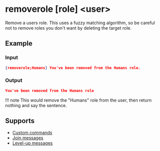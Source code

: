 # removerole [role\] <user\>

Remove a users role. This uses a fuzzy matching algorithm, so be careful not to remove roles you don't want by deleting the target role.

## Example

### Input

```json
{removerole;Humans} You've been removed from the Humans role.
```

### Output

```json
You've been removed from the Humans role
```

!!! note
    This would remove the "Humans" role from the user, then return nothing and say the sentence.

## Supports

* [Custom commands](/Modules/custom_commands/)
* [Join messages](/Modules/join_leave_messages/)
* [Level-up messages](/Modules/levels/)
